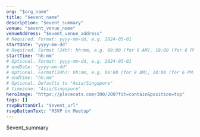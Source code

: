 ```yaml
---
org: "$org_name"
title: "$event_name"
description: "$event_summary"
venue: "$event_venue_name"
venueAddress: "$event_venue_address"
# Required. Format: yyyy-mm-dd, e.g. 2024-05-01
startDate: "yyyy-mm-dd"
# Required. Format (24h): hh:mm, e.g. 09:00 (for 9 AM), 18:00 (for 6 PM) 
startTime: "hh:mm"
# Optional. Format: yyyy-mm-dd, e.g. 2024-05-01
# endDate: "yyyy-mm-dd"
# Optional. Format(24h): hh:mm, e.g. 09:00 (for 9 AM), 18:00 (for 6 PM) 
# endTime: "hh:mm"
# Optional. Defaults to "Asia/Singapore"
# timezone: "Asia/Singapore"
heroImage: "https://placecats.com/300/200?fit=contain&position=top"
tags: []
rsvpButtonUrl: "$event_url"
rsvpButtonText: "RSVP on Meetup"
---
```


$event_summary